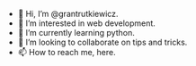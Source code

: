 - 👋 Hi, I’m @grantrutkiewicz.
- 👀 I’m interested in web development.
- 🌱 I’m currently learning python.
- 💞️ I’m looking to collaborate on tips and tricks.
- 📫 How to reach me, here.

<!---
grantrutkiewicz/grantrutkiewicz is a ✨ special ✨ repository because its `README.md` (this file) appears on your GitHub profile.
You can click the Preview link to take a look at your changes.
--->
